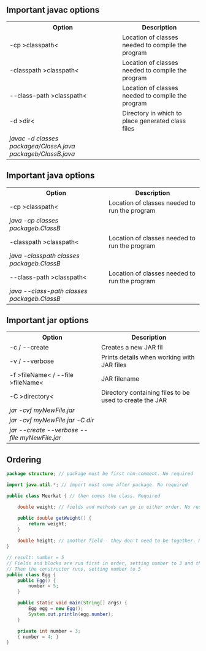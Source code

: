 <h2>Important <b>javac</b> options</h2>

<table>
    <tr>
        <th>Option</th>
        <th>Description</th>
    </tr>
    <tr>
        <td>
            -cp >classpath<
        </td>
        <td>
            Location of classes needed to compile the program
        </td>
    </tr>
    <tr>
        <td>
            -classpath >classpath<
        </td>
        <td>  
            Location of classes needed to compile the program
        </td>
    </tr>
    <tr>
        <td>
            --class-path >classpath<
        </td>
        <td>
            Location of classes needed to compile the program
        </td>
    </tr>
    <tr>
        <td>
            -d >dir<
        </td>
        <td>
            Directory in which to place generated class files
        </td>
    </tr>
    <tr>
        <td>
            <i>javac -d classes packagea/ClassA.java packageb/ClassB.java</i>
        </td>
        <td>
        </td>
    </tr>
</table>

<h2>Important <b>java</b> options</h2>

<table>
    <tr>
        <th>Option</th>
        <th>Description</th>
    </tr>
    <tr>
        <td>
            -cp >classpath<
        </td>
        <td>
            Location of classes needed to run the program
        </td>
    </tr>
    <tr>
        <td>
            <i>java -cp classes packageb.ClassB</i>
        </td>
        <td></td>
    </tr>
    <tr>
        <td>
            -classpath >classpath<
        </td>
        <td>  
            Location of classes needed to run the program
        </td>
    </tr>
    <tr>
        <td>
            <i>java -classpath classes packageb.ClassB</i>
        </td>
        <td></td>
    </tr>
    <tr>
        <td>
            --class-path >classpath<
        </td>
        <td>
            Location of classes needed to run the program
        </td>
    </tr>
    <tr>
        <td>
            <i>java --class-path classes packageb.ClassB</i>
        </td>
        <td></td>
    </tr>
</table>

<h2>Important <b>jar</b> options</h2>

<table>
    <tr>
        <th>Option</th>
        <th>Description</th>
    </tr>
    <tr>
        <td>
            -c / --create
        </td>
        <td>
            Creates a new JAR fil
        </td>
    </tr>
    <tr>
        <td>
            -v / --verbose
        </td>
        <td>Prints details when working with JAR files</td>
    </tr>
    <tr>
        <td>
            -f >fileName< / --file >fileName<
        </td>
        <td>  
            JAR filename
        </td>
    </tr>
    <tr>
        <td>
            -C >directory< 
        </td>
        <td>Directory containing files to be used to create the JAR</td>
    </tr>
    <tr>
        <td>
            <i>jar -cvf myNewFile.jar</i>
        </td>
        <td></td>
    </tr>
    <tr>
        <td>
            <i>jar -cvf myNewFile.jar -C dir</i>
        </td>
        <td></td>
    </tr>
    <tr>
        <td>
            <i>jar --create --verbose --file myNewFile.jar</i>
        </td>
        <td></td>
    </tr>

</table>

<h2>Ordering</h2>

```java
package structure; // package must be first non-comment. No required

import java.util.*; // import must come after package. No required

public class Meerkat { // then comes the class. Required

    double weight; // fields and methods can go in either order. No required

    public double getWeight() {
        return weight; 
    }
    
    double height; // another field - they don't need to be together. No required
}
```

```java
// result: number = 5
// Fields and blocks are run first in order, setting number to 3 and then 4
// Then the constructor runs, setting number to 5
public class Egg {
    public Egg() {
        number = 5;
    }

    public static void main(String[] args) {
        Egg egg = new Egg();
        System.out.println(egg.number);
    }

    private int number = 3;
    { number = 4; } 
}
```